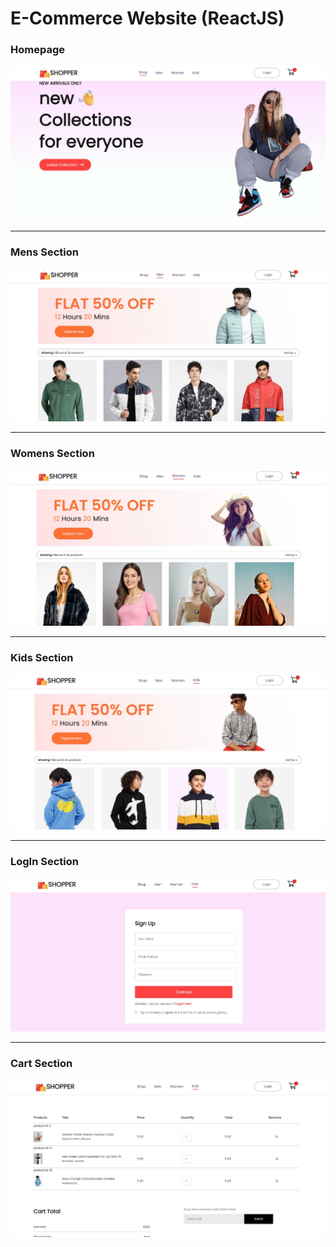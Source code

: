 # E-Commerce Website (ReactJS)

<h3>Homepage</h3>
<img src="https://github.com/samarpansarkar/E-Commerce-greatstack/blob/master/Capture.JPG"/>
<hr/>
<h3>Mens Section</h3>
<img src="https://github.com/samarpansarkar/E-Commerce-greatstack/blob/master/Capture2.JPG"/>
<hr/>
<h3>Womens Section</h3>
<img src="https://github.com/samarpansarkar/E-Commerce-greatstack/blob/master/Capture3.JPG"/>
<hr/>
<h3>Kids Section</h3>
<img src="https://github.com/samarpansarkar/E-Commerce-greatstack/blob/master/Capture4.JPG"/>
<hr/>
<h3>LogIn Section</h3>
<img src="https://github.com/samarpansarkar/E-Commerce-greatstack/blob/master/Capture5.JPG"/>
<hr/>
<h3>Cart Section</h3>
<img src="https://github.com/samarpansarkar/E-Commerce-greatstack/blob/master/Capture6.JPG"/>
